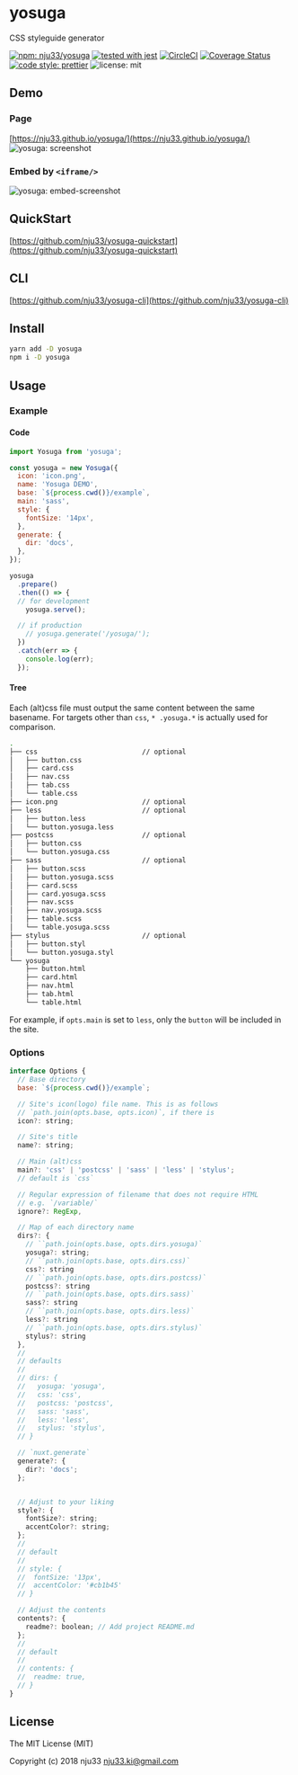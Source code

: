 # yosuga

CSS styleguide generator

[![npm: nju33/yosuga](https://img.shields.io/npm/v/yosuga.svg)](https://www.npmjs.com/package/yosuga)
[![tested with jest](https://img.shields.io/badge/tested_with-jest-99424f.svg)](https://github.com/facebook/jest)
[![CircleCI](https://circleci.com/gh/nju33/yosuga.svg?style=svg)](https://circleci.com/gh/nju33/yosuga)
[![Coverage Status](https://coveralls.io/repos/github/nju33/yosuga/badge.svg?branch=master)](https://coveralls.io/github/nju33/yosuga?branch=master)
[![code style: prettier](https://img.shields.io/badge/code_style-prettier-ff69b4.svg?style=flat-square)](https://github.com/prettier/prettier)
![license: mit](https://img.shields.io/packagist/l/doctrine/orm.svg)

## Demo

### Page

[https://nju33.github.io/yosuga/](https://nju33.github.io/yosuga/)
![yosuga: screenshot](https://github.com/nju33/yosuga/blob/master/assets/screenshot.png?raw=true)

### Embed by `<iframe/>`

![yosuga: embed-screenshot](https://github.com/nju33/yosuga/blob/master/assets/embed-screenshot.png?raw=true)


## QuickStart

[https://github.com/nju33/yosuga-quickstart](https://github.com/nju33/yosuga-quickstart)

## CLI

[https://github.com/nju33/yosuga-cli](https://github.com/nju33/yosuga-cli)

## Install
```bash
yarn add -D yosuga
npm i -D yosuga
```

## Usage

### Example

#### Code

```js
import Yosuga from 'yosuga';

const yosuga = new Yosuga({
  icon: 'icon.png',
  name: 'Yosuga DEMO',
  base: `${process.cwd()}/example`,
  main: 'sass',
  style: {
    fontSize: '14px',
  },
  generate: {
    dir: 'docs',
  },
});

yosuga
  .prepare()
  .then(() => {
  // for development
    yosuga.serve();

  // if production
    // yosuga.generate('/yosuga/');
  })
  .catch(err => {
    console.log(err);
  });
```

#### Tree

Each (alt)css file must output the same content between the same basename.
For targets other than `css`, `* .yosuga.*` is actually used for comparison.

```bash
.
├── css                          // optional
│   ├── button.css
│   ├── card.css
│   ├── nav.css
│   ├── tab.css
│   └── table.css
├── icon.png                     // optional
├── less                         // optional
│   ├── button.less
│   └── button.yosuga.less
├── postcss                      // optional
│   ├── button.css
│   └── button.yosuga.css
├── sass                         // optional
│   ├── button.scss
│   ├── button.yosuga.scss
│   ├── card.scss
│   ├── card.yosuga.scss
│   ├── nav.scss
│   ├── nav.yosuga.scss
│   ├── table.scss
│   └── table.yosuga.scss
├── stylus                       // optional
│   ├── button.styl
│   └── button.yosuga.styl
└── yosuga
    ├── button.html
    ├── card.html
    ├── nav.html
    ├── tab.html
    └── table.html
```

For example, if `opts.main` is set to `less`, only the `button` will be included in the site.

### Options

```js
interface Options {
  // Base directory
  base: `${process.cwd()}/example`;

  // Site's icon(logo) file name. This is as follows
  // `path.join(opts.base, opts.icon)`, if there is
  icon?: string;

  // Site's title
  name?: string;

  // Main (alt)css
  main?: 'css' | 'postcss' | 'sass' | 'less' | 'stylus';
  // default is `css`

  // Regular expression of filename that does not require HTML
  // e.g. `/variable/`
  ignore?: RegExp,

  // Map of each directory name
  dirs?: {
    // ``path.join(opts.base, opts.dirs.yosuga)`
    yosuga?: string;
    // ``path.join(opts.base, opts.dirs.css)`
    css?: string
    // ``path.join(opts.base, opts.dirs.postcss)`
    postcss?: string
    // ``path.join(opts.base, opts.dirs.sass)`
    sass?: string
    // ``path.join(opts.base, opts.dirs.less)`
    less?: string
    // ``path.join(opts.base, opts.dirs.stylus)`
    stylus?: string
  },
  //
  // defaults
  //
  // dirs: {
  //   yosuga: 'yosuga',
  //   css: 'css',
  //   postcss: 'postcss',
  //   sass: 'sass',
  //   less: 'less',
  //   stylus: 'stylus',
  // }

  // `nuxt.generate`
  generate?: {
    dir?: 'docs';
  };


  // Adjust to your liking
  style?: {
    fontSize?: string;
    accentColor?: string;
  };
  //
  // default
  //
  // style: {
  //  fontSize: '13px',
  //  accentColor: '#cb1b45'
  // }

  // Adjust the contents
  contents?: {
    readme?: boolean; // Add project README.md
  };
  //
  // default
  //
  // contents: {
  //  readme: true,
  // }
}
```

## License

The MIT License (MIT)

Copyright (c) 2018 nju33 <nju33.ki@gmail.com>
